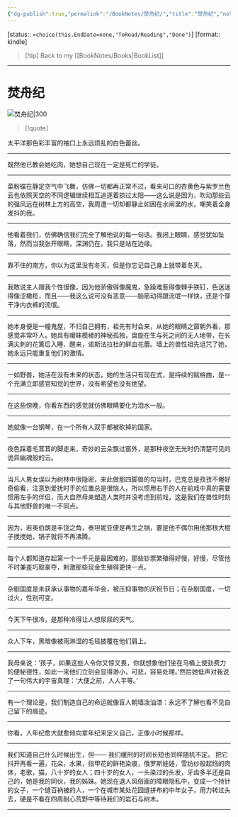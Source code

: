 ```yaml
---
{"dg-publish":true,"permalink":"/BookNotes/焚舟纪/","title":"焚舟纪","noteIcon":""}
---
```


[status:: `=choice(this.EndDate=none,"ToRead/Reading","Done")`]
[format:: kindle]

>[!tip] Back to my [[BookNotes/Books\|BookList]]

---
# 焚舟纪

![焚舟纪|300](https://img9.doubanio.com/view/subject/l/public/s8965894.jpg)

>[!quote]


太平洋那色彩丰富的袖口上永远烦乱的白色蕾丝。

------
既然他已教会她吃肉，她想自己现在一定是死亡的学徒。

----
菜粉蝶在静定空气中飞舞，仿佛一切都再正常不过，看来可口的杏黄色与紫罗兰色云也依照天空的不同逻辑继续相互追逐着掠过太阳——这么说是因为，吹动那些云的强风远在树林上方的高空，我周遭一切却都静止如困在水闸里的水，嘲笑着全身发抖的我。

-----
他看着我们，仿佛确信我们完全了解他说的每一句话。我闭上眼睛，感觉犹如坠落，然而当我张开眼睛，深渊仍在，我只是站在边缘。

-----
靠不住的南方，你以为这里没有冬天，但是你忘记自己身上就带着冬天。

----
我敢说主人跟我个性很像，因为他骄傲得像魔鬼，急躁难惹得像棘手铁钉，色迷迷得像涩橄榄，而且——我这么说可没有恶意——脑筋动得跟流氓一样快，还是个穿干净内衣裤的流氓。

-----
她本身便是一幢鬼屋，不归自己拥有，祖先有时会来，从她的眼睛之窗朝外看，那感觉非常吓人。她具有暧昧模棱的神秘孤独，盘旋在生与死之间的无人地带，在长满尖刺的花篱后入睡、醒来，诺斯法拉杜的鲜血花蕾。墙上的兽性祖先诅咒了她，她永远只能重复他们的激情。

----
一如野兽，她活在没有未来的状态，她的生活只有现在式，是持续的赋格曲，是--个充满立即感官知觉的世界，没有希望也没有绝望。

-----
在这些傍晚，你看东西的感觉就仿佛眼睛要化为泪水一般。

----
她就像一台钢琴，在一个所有人双手都被砍掉的国家。

----
夜色踩着毛茸茸的脚走来，奇妙的云朵飘过窗外，是那种夜空无光时仍清楚可见的诡异幽魂般的云。

----
当凡人男女误以为树林中很隐密，来此做那四脚兽的勾当时，巴克总是孜孜不倦好奇偷看，注意到爱抚时手的位置总是很恼人，所以惯用右手的人在前戏中真的需要惯用左手的伴侣，而大自然母亲塑造人类时并没考虑到前戏，这是我们在兽性时刻与其他野兽的唯一不同点。

---
因为，若奥伯朗是丰饶之角，泰坦妮亚便是再生之锅，要是他不偶尔用他那根大棍子搅搅她，锅子就将不再沸腾。

----
每个人都知道存起第一个一千元是最困难的，那些钞票繁殖得好慢，好慢，尽管他不时兼差巧取豪夺，剌激那些现金生殖得更快一点。

---
杂剧国度是未获承认事物的嘉年华会，被压抑事物的庆祝节日；在杂剧国度，一切过火，性别可变。

----
今天下午很冷，是那种冷得让人想尿尿的天气。

----
众人下车，黑暗像被雨淋湿的毛毯披覆在他们肩上。

----
我母亲说：‘孩子，如果这些人令你又惊又畏，你就想象他们坐在马桶上使劲费力的便秘德性，如此一来他们立刻会显得渺小，可悲，容易处理。’然后她低声对我说了一句伟大的宇宙真理：‘大便之前，人人平等。’

-------
有一个理论是，我们制造自己的命运就像盲人朝墙泼油漆：永远不了解也看不见自己留下的痕迹。

----
你看，人年纪愈大就愈倾向拿年纪来定义自己，正像小时候那样。

-----
我们知道自己什么时候出生，但—— 我们缓刑的时间长短也同样随机不定。 把它抖开再看一遍，花朵，水果，指甲花的鲜艳染痕，俄罗斯娃娃，雪纺纱般起绉的肉体，老歌，猫，八十岁的女人；四十岁的女人，一头染过的头发，牙齿多半还是自己的，她是我的同伙，我的姊妹。她现在退人风俗画的障眼隐私中，变成一个持针的女子，一个缝百衲被的人，一个在城市某处花园缝拼布的中年女子，用力转过头去，硬是不看在四周耐心荒野中等待我们的岩石与树木。

-------